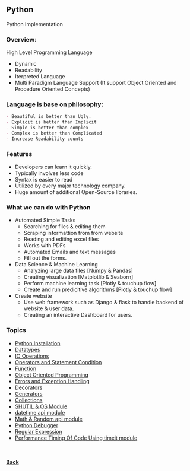 ## Python
Python Implementation

### Overview:
High Level Programming Language
- Dynamic
- Readability
- Iterpreted Language
- Multi Paradigm Language Support (It support Object Oriented and Procedure Oriented Concepts)

### Language is base on philosophy:
```markdown
- Beautiful is better than Ugly.
- Explicit is better than Implicit
- Simple is better than complex
- Complex is better than Complicated
- Increase Readability counts
```

### Features
- Developers can learn it quickly.
- Typically involves less code
- Syntax is easier to read
- Utilized by every major technology company.
- Huge amount of additional Open-Source libraries.

### What we can do with Python
- Automated Simple Tasks
  - Searching for files & editing them
  - Scraping informattion from from website
  - Reading and editing excel files
  - Works with PDFs
  - Automated Emails and text messages
  - Fill out the forms.  
- Data Science & Machine Learning
  - Analyzing large data files [Numpy & Pandas]
  - Creating visualization [Matplotlib & Seaborn]
  - Perform machine learning task [Plotly & touchup flow]
  - Create and run predicitive algorithms [Plotly & touchup flow]
- Create website
  - Use web framework such as Django & flask to handle backend of website & user data.
  - Creating an interactive Dashboard for users.
 
### Topics
- [Python Installation](installations/index.md)
- [Datatypes](datatypes/index.md) 
- [IO Operations](file_operation/index.md)
- [Operators and Statement Condition](operators_statements/index.md)
- [Function](function/index.md)
- [Object Oriented Programming](object_oriented_programming/index.md)
- [Errors and Exception Handling](errors_and_exceptions/index.md)
- [Decorators](decorators/index.md)
- [Generators](generators/index.md)
- [Collections](collections/index.md)
- [SHUTIL & OS Module](shutil_and_os/index.md)
- [datetime api module](datetime/index.md)
- [Math & Random api module](math_and_random/index.md)
- [Python Debugger](python-debugger/index.md)
- [Regular Expression](regular_expression/index.md)
- [Performance Timing Of Code Using timeit module](timing_your_code/index.md)
 
<br/><br/>
[<i class="fa fa-arrow-left"></i> **Back**](/documentation/)
